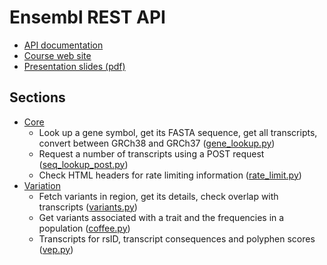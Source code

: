 Ensembl REST API
================

* [API documentation](http://rest.ensembl.org/)
* [Course web site](http://training.ensembl.org/events/2017/2017-05-25-API_Cam_May)
* [Presentation slides (pdf)](http://ftp.ebi.ac.uk/pub/databases/ensembl/training/2017/API_Cam_May/API_course_slide_deck.pdf)

Sections
--------

* [Core](basic_lookup)
    * Look up a gene symbol, get its FASTA sequence, get all transcripts,
    convert between GRCh38 and GRCh37
    ([gene_lookup.py](basic_lookup/gene_lookup.py))
    * Request a number of transcripts using a POST request
    ([seq_lookup_post.py](basic_lookup/seq_lookup_post.py))
    * Check HTML headers for rate limiting information
    ([rate_limit.py](basic_lookup/rate_limit.py))
* [Variation](variation)
    * Fetch variants in region, get its details, check overlap with transcripts
    ([variants.py](variation/variants.py))
    * Get variants associated with a trait and the frequencies in a population
    ([coffee.py](variation/coffee.py))
    * Transcripts for rsID, transcript consequences and polyphen scores
    ([vep.py](variation/vep.py))
